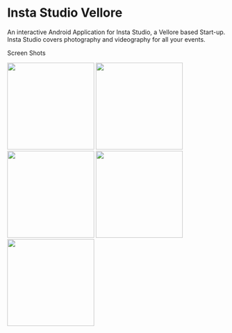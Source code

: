 # Insta Studio Vellore

An interactive Android Application for Insta Studio, a Vellore based Start-up. Insta Studio covers 
photography and videography for all your events.

Screen Shots 

<img src="https://user-images.githubusercontent.com/32614778/51068842-f2984580-1649-11e9-95f4-20c1c81db823.jpg" width="200" >
<img src="https://user-images.githubusercontent.com/32614778/51068843-f330dc00-1649-11e9-8f72-aab905a3c124.jpg" width="200">
<img src="https://user-images.githubusercontent.com/32614778/51068844-f330dc00-1649-11e9-9315-5e4b2b286dfc.jpg" width="200" >
<img src="https://user-images.githubusercontent.com/32614778/51068845-f330dc00-1649-11e9-8b75-eb2eb12e0b9d.jpg" width="200">
<img src="https://user-images.githubusercontent.com/32614778/51068846-f3c97280-1649-11e9-9960-410131cb9b2b.jpg" width="200">






